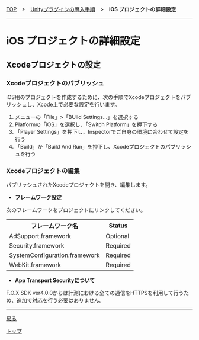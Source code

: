 [TOP](../../../README.md)　>　[Unityプラグインの導入手順](../README.md)　>　**iOS プロジェクトの詳細設定**

---

# iOS プロジェクトの詳細設定

## **Xcodeプロジェクトの設定**

### Xcodeプロジェクトのパブリッシュ

iOS用のプロジェクトを作成するために、次の手順でXcodeプロジェクトをパブリッシュし、Xcode上で必要な設定を行います。

1. メニューの「File」>「BUild Settings…」を選択する
2. Platformの「iOS」を選択し、「Switch Platform」を押下する
3. 「Player Settings」を押下し、Inspectorでご自身の環境に合わせて設定を行う
4. 	「Build」か「Build And Run」を押下し、Xcodeプロジェクトのパブリッシュを行う

### Xcodeプロジェクトの編集

パブリッシュされたXcodeプロジェクトを開き、編集します。

* **フレームワーク設定**

次のフレームワークをプロジェクトにリンクしてください。

<table>
<tr><th>フレームワーク名</th><th>Status</th></tr>
<tr><td>AdSupport.framework</td><td>Optional</td></tr>
<tr><td>Security.framework</td><td>Required </td></tr>
<tr><td>SystemConfiguration.framework</td><td>Required </td></tr>
<tr><td>WebKit.framework</td><td>Required </td></tr>
</table>

* **App Transport Securityについて**

F.O.X SDK ver4.0.0からは計測における全ての通信をHTTPSを利用して行うため、追加で対応を行う必要はありません。


---
[戻る](../README.md)

[トップ](../../../README.md)

